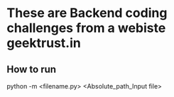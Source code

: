 # These are Backend coding challenges from a webiste geektrust.in

## How to run
python -m <filename.py> <Absolute_path_Input file>
